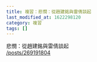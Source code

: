 ```yaml
---
title: 複習：悲憫：從趙建銘與雷倩談起
last_modified_at: 1622298120
category: 複習
tags: []
---
```


<p>悲憫：從趙建銘與雷倩談起<br>
<a href="/posts/269191804" target="_blank">/posts/269191804</a></p>

<p>&nbsp;</p>

